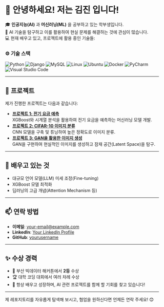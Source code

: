 # 👋 안녕하세요! 저는 김진 입니다!

🎓 **인공지능(AI)** 과 **머신러닝(ML)** 을 공부하고 있는 학부생입니다.  
🌟 AI 기술을 탐구하고 이를 활용하여 현실 문제를 해결하는 것에 관심이 많습니다.  
💻 현재 배우고 있고, 프로젝트에 활용 중인 기술들:  

### ⚙️ 기술 스택
<p align="left">
  <!-- Programming Languages -->
  <img src="https://img.shields.io/badge/Python-3776AB?style=for-the-badge&logo=python&logoColor=white" alt="Python">
  
  <!-- Frameworks -->
  <img src="https://img.shields.io/badge/Django-092E20?style=for-the-badge&logo=django&logoColor=white" alt="Django">
  
  <!-- Databases -->
  <img src="https://img.shields.io/badge/MySQL-4479A1?style=for-the-badge&logo=mysql&logoColor=white" alt="MySQL">
  
  <!-- Tools -->
  <img src="https://img.shields.io/badge/Linux-FCC624?style=for-the-badge&logo=linux&logoColor=black" alt="Linux">
  <img src="https://img.shields.io/badge/Ubuntu-E95420?style=for-the-badge&logo=ubuntu&logoColor=white" alt="Ubuntu">
  <img src="https://img.shields.io/badge/Docker-2496ED?style=for-the-badge&logo=docker&logoColor=white" alt="Docker">
  
  <!-- IDEs -->
  <img src="https://img.shields.io/badge/PyCharm-000000?style=for-the-badge&logo=pycharm&logoColor=white" alt="PyCharm">
  <img src="https://img.shields.io/badge/Visual_Studio_Code-007ACC?style=for-the-badge&logo=visual-studio-code&logoColor=white" alt="Visual Studio Code">
</p>

---

## 🔭 프로젝트
제가 진행한 프로젝트는 다음과 같습니다:
- **[프로젝트 1: 전기 요금 예측](https://github.com/yourusername/electricity-price-prediction)**  
  XGBoost와 시계열 분석을 활용하여 전기 요금을 예측하는 머신러닝 모델 개발.  
- **[프로젝트 2: CIFAR-10 이미지 분류](https://github.com/yourusername/cifar10-classification)**  
  CNN 모델을 구축 및 튜닝하여 높은 정확도로 이미지 분류.  
- **[프로젝트 3: GAN을 활용한 이미지 생성](https://github.com/yourusername/image-generation-gans)**  
  GAN을 구현하여 현실적인 이미지를 생성하고 잠재 공간(Latent Space)을 탐구.  

---

## 🌱 배우고 있는 것
- 대규모 언어 모델(LLM) 미세 조정(Fine-tuning)
- XGBoost 모델 최적화
- 딥러닝의 고급 개념(Attention Mechanism 등)

---

## 📫 연락 방법
- **이메일**: [your-email@example.com](mailto:your-email@example.com)  
- **LinkedIn**: [Your LinkedIn Profile](https://www.linkedin.com/in/yourprofile/)  
- **GitHub**: [yourusername](https://github.com/yourusername)  

---

## ✨ 수상 경력
- 🥈 부산 빅데이터 해커톤에서 **2등** 수상  
- 🏆 대학 코딩 대회에서 여러 차례 수상  
- 📖 항상 배우고 성장하며, AI 관련 프로젝트를 함께 할 기회를 찾고 있습니다!  

---

제 레포지토리를 자유롭게 탐색해 보시고, 협업을 원하신다면 언제든 연락 주세요! 😊
